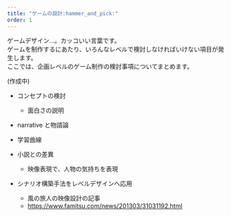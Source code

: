 ```yaml
---
title: "ゲームの設計:hammer_and_pick:"
order: 1
---
```


ゲームデザイン…。カッコいい言葉です。  
ゲームを制作するにあたり、いろんなレベルで検討しなければいけない項目が発生します。  
ここでは、企画レベルのゲーム制作の検討事項についてまとめます。

(作成中)

- コンセプトの検討
  - 面白さの説明
- narrative と物語論
- 学習曲線

- 小説との差異
  - 映像表現で、人物の気持ちを表現
- シナリオ構築手法をレベルデザインへ応用
  - 風の旅人の映像設計の記事
  - https://www.famitsu.com/news/201303/31031192.html
